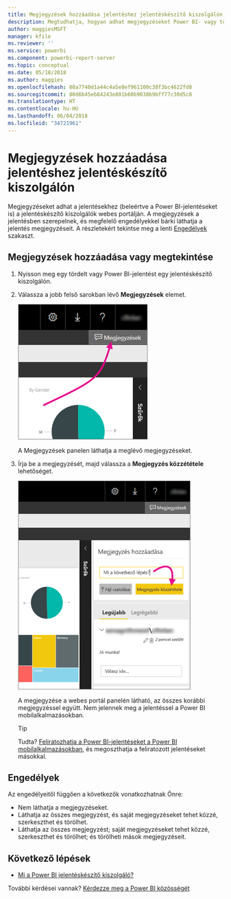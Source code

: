 ```yaml
---
title: Megjegyzések hozzáadása jelentéshez jelentéskészítő kiszolgálón – Power BI jelentéskészítő kiszolgáló
description: Megtudhatja, hogyan adhat megjegyzéseket Power BI- vagy tördelt jelentéshez Power BI jelentéskészítő kiszolgálón vagy SQL Server Reporting Services jelentéskészítő kiszolgálón.
author: maggiesMSFT
manager: kfile
ms.reviewer: ''
ms.service: powerbi
ms.component: powerbi-report-server
ms.topic: conceptual
ms.date: 05/18/2018
ms.author: maggies
ms.openlocfilehash: 08a7740d1a44c4a5e8ef961100c38f3bc4622fd8
ms.sourcegitcommit: 80d6b45eb84243e801b60b9038b9bff77c30d5c8
ms.translationtype: HT
ms.contentlocale: hu-HU
ms.lasthandoff: 06/04/2018
ms.locfileid: "34721961"
---
```

# <a name="add-comments-to-a-report-in-a-report-server"></a>Megjegyzések hozzáadása jelentéshez jelentéskészítő kiszolgálón
Megjegyzéseket adhat a jelentésekhez (beleértve a Power BI-jelentéseket is) a jelentéskészítő kiszolgálók webes portálján. A megjegyzések a jelentésben szerepelnek, és megfelelő engedélyekkel bárki láthatja a jelentés megjegyzéseit. A részletekért tekintse meg a lenti [Engedélyek](#permissions) szakaszt.

## <a name="add-or-view-comments"></a>Megjegyzések hozzáadása vagy megtekintése
1. Nyisson meg egy tördelt vagy Power BI-jelentést egy jelentéskészítő kiszolgálón.
2. Válassza a jobb felső sarokban lévő **Megjegyzések** elemet.
   
    ![Megjegyzések kiválasztása](media/add-comments/report-server-web-portal-comments-button.png)
   
    A Megjegyzések panelen láthatja a meglévő megjegyzéseket.
3. Írja be a megjegyzését, majd válassza a **Megjegyzés közzététele** lehetőséget.
   
    ![Megjegyzés közzététele](media/add-comments/report-server-web-portal-comments-pane.png)
   
    A megjegyzése a webes portál panelén látható, az összes korábbi megjegyzéssel együtt. Nem jelennek meg a jelentéssel a Power BI mobilalkalmazásokban.
   
   > [!TIP]
   > Tudta? [Feliratozhatja a Power BI-jelentéseket a Power BI mobilalkalmazásokban](../mobile-annotate-and-share-a-tile-from-the-mobile-apps.md), és megoszthatja a feliratozott jelentéseket másokkal.
   > 
   > 

## <a name="permissions"></a>Engedélyek
Az engedélyeitől függően a következők vonatkozhatnak Önre:

* Nem láthatja a megjegyzéseket.
* Láthatja az összes megjegyzést, és saját megjegyzéseket tehet közzé, szerkeszthet és törölhet.
* Láthatja az összes megjegyzést; saját megjegyzéseket tehet közzé, szerkeszthet és törölhet; és törölheti mások megjegyzéseit.

## <a name="next-steps"></a>Következő lépések
* [Mi a Power BI jelentéskészítő kiszolgáló?](get-started.md)  

További kérdései vannak? [Kérdezze meg a Power BI közösségét](https://community.powerbi.com/)

